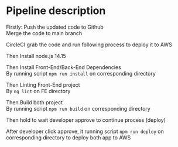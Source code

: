 # Pipeline description

Firstly: Push the updated code to Github  
Merge the code to main branch

CircleCI grab the code and run following process to deploy it to AWS

Then Install node.js 14.15  

Then Install Front-End/Back-End Dependencies  
By running script `npm run install` on corresponding directory

Then Linting Front-End project  
By `ng lint` on FE directory  

Then Build both project  
By running script `npm run build` on corresponding directory

Then hold to wait developer approve to continue process (deploy)

After developer click approve, it running script `npm run deploy` on corresponding directory to deploy both app to AWS